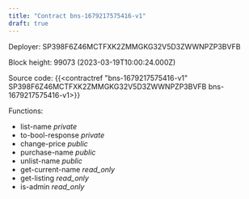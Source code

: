 ```yaml
---
title: "Contract bns-1679217575416-v1"
draft: true
---
```

Deployer: SP398F6Z46MCTFXK2ZMMGKG32V5D3ZWWNPZP3BVFB


 



Block height: 99073 (2023-03-19T10:00:24.000Z)

Source code: {{<contractref "bns-1679217575416-v1" SP398F6Z46MCTFXK2ZMMGKG32V5D3ZWWNPZP3BVFB bns-1679217575416-v1>}}

Functions:

* list-name _private_
* to-bool-response _private_
* change-price _public_
* purchase-name _public_
* unlist-name _public_
* get-current-name _read_only_
* get-listing _read_only_
* is-admin _read_only_
